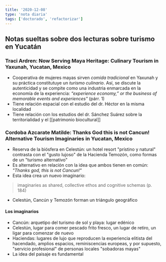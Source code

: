 ```yaml
---
title: '2020-12-08'
type: 'nota diaria'
tags: ['doctorado', 'refactorizar']
---
```


## Notas sueltas sobre dos lecturas sobre turismo en Yucatán 

### Traci Ardren: Now Serving Maya Heritage: Culinary Tourism in Yaxunah, Yucatan, Mexico

- Cooperativa de mujeres mayas sirven *comida tradicional* en Yaxunah y su práctica constitutuye un *turismo culinario*. Así, se discute la autenticidad y se compite como una industria enmarcada en la economía de la experiencia: *“experience economy,” or the business of memorable events and experiences"* (párr. 1)
- Tiene relación espacial con el estudio del dr. Héctor en la misma localidad
- Tiene relación con los estudios del dr. Sánchez Suárez sobre la territorialidad y el [[patrimonio biocultural]]

### Cordoba Azcarate Matilde: Thanks God this is not Cancun! Alternative Tourism Imaginaries in Yucatan, Mexico

- Reserva de la biósfera en Celestún: un hotel resort "prístino y natural" contrasta con el "gusto lujoso" de la Hacienda Temozón, como formas de un "turismo alternativo"
- Es alternativo en relación con la idea que ambos tienen en común: *"Thanks god, this is not Cancun!"*
- Esta idea crea un nuevo imaginario:
>imaginaries as shared, collective ethos and cognitive schemas (p. 184)
- Celestún, Cancún y Temozón forman un triángulo geográfico

#### Los imaginarios

- Cancún: arquetipo del turismo de sol y playa: lugar edénico
- Celestún, lugar para comer pescado frito fresco, un lugar de retiro, un ligar para comenzar de nuevo
- Haciendas: lugares de lujo que reproducen la experiencia elitista del hacendado, amplios espacios, reminiscencias europeas, y por supuesto, "servicio profesional" de personas locales "sobadoras mayas"
- La idea del paisaje es fundamental